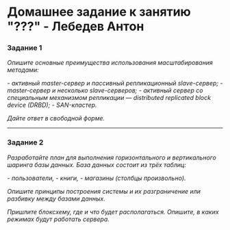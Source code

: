 # Домашнее задание к занятию "???" - Лебедев Антон

### Задание 1

*Опишите основные преимущества использования масштабирования методами:*

*- активный master-сервер и пассивный репликационный slave-сервер;* 
*- master-сервер и несколько slave-серверов;*
*- активный сервер со специальным механизмом репликации — distributed replicated block device (DRBD);*
*- SAN-кластер.*

*Дайте ответ в свободной форме.*

---

### Задание 2

*Разработайте план для выполнения горизонтального и вертикального шаринга базы данных. База данных состоит из трёх таблиц:* 

*- пользователи,* 
*- книги,* 
*- магазины (столбцы произвольно).* 

*Опишите принципы построения системы и их разграничение или разбивку между базами данных.*

*Пришлите блоксхему, где и что будет располагаться. Опишите, в каких режимах будут работать сервера.* 

